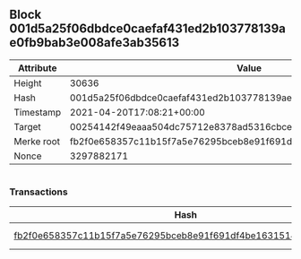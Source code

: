 ## Block 001d5a25f06dbdce0caefaf431ed2b103778139ae0fb9bab3e008afe3ab35613

Attribute | Value
--- | ---
Height | 30636
Hash | 001d5a25f06dbdce0caefaf431ed2b103778139ae0fb9bab3e008afe3ab35613
Timestamp | 2021-04-20T17:08:21+00:00
Target | 00254142f49eaaa504dc75712e8378ad5316cbcead634704b3734b6271167cc4
Merke root | fb2f0e658357c11b15f7a5e76295bceb8e91f691df4be1631514b212f671fcf5
Nonce | 3297882171

```

```

### Transactions

Hash | Amount
--- | ---
[fb2f0e658357c11b15f7a5e76295bceb8e91f691df4be1631514b212f671fcf5](fb2f0e658357c11b15f7a5e76295bceb8e91f691df4be1631514b212f671fcf5.md) | 10.00000000 SKEPTI 

